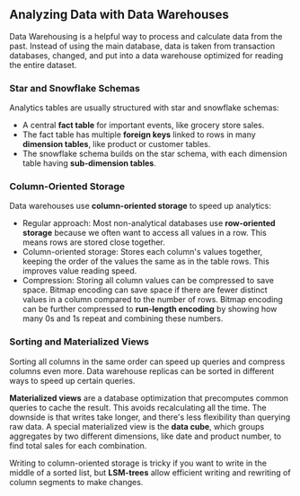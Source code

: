 ## Analyzing Data with Data Warehouses

Data Warehousing is a helpful way to process and calculate data from the past. Instead of using the main database, data is taken from transaction databases, changed, and put into a data warehouse optimized for reading the entire dataset.

### Star and Snowflake Schemas
Analytics tables are usually structured with star and snowflake schemas:
- A central **fact table** for important events, like grocery store sales.
- The fact table has multiple **foreign keys** linked to rows in many **dimension tables**, like product or customer tables.
- The snowflake schema builds on the star schema, with each dimension table having **sub-dimension tables**.

### Column-Oriented Storage
Data warehouses use **column-oriented storage** to speed up analytics:
- Regular approach: Most non-analytical databases use **row-oriented storage** because we often want to access all values in a row. This means rows are stored close together.
- Column-oriented storage: Stores each column's values together, keeping the order of the values the same as in the table rows. This improves value reading speed.
- Compression: Storing all column values can be compressed to save space. Bitmap encoding can save space if there are fewer distinct values in a column compared to the number of rows. Bitmap encoding can be further compressed to **run-length encoding** by showing how many 0s and 1s repeat and combining these numbers.

### Sorting and Materialized Views
Sorting all columns in the same order can speed up queries and compress columns even more. Data warehouse replicas can be sorted in different ways to speed up certain queries.

**Materialized views** are a database optimization that precomputes common queries to cache the result. This avoids recalculating all the time. The downside is that writes take longer, and there's less flexibility than querying raw data. A special materialized view is the **data cube**, which groups aggregates by two different dimensions, like date and product number, to find total sales for each combination.

Writing to column-oriented storage is tricky if you want to write in the middle of a sorted list, but **LSM-trees** allow efficient writing and rewriting of column segments to make changes.
